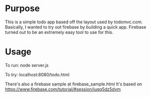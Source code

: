 # Purpose

This is a simple todo app based off the layout used by todomvc.com.  Basically, I wanted to try out firebase by building a quick app.  Firebase turned out to be an extremely easy tool to use for this.


# Usage 

To run: node server.js

To try: localhost:8080/todo.html

There's also a firebase sample at firebase_sample.html
It's based on https://www.firebase.com/tutorial/#session/iuqq5dz5dvm
